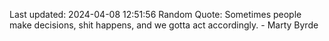 Last updated: 2024-04-08 12:51:56
Random Quote: Sometimes people make decisions, shit happens, and we gotta act accordingly. - Marty Byrde